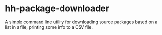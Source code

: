 # hh-package-downloader
A simple command line utility for downloading source packages based on a list in a file, printing some info to a CSV file.
